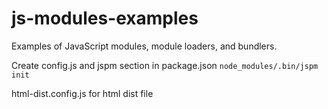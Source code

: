 # js-modules-examples
Examples of JavaScript modules, module loaders, and bundlers.

Create config.js and jspm section in package.json
```node_modules/.bin/jspm init```

html-dist.config.js
for html dist file

